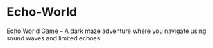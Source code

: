 # Echo-World
Echo World Game – A dark maze adventure where you navigate using sound waves and limited echoes.
